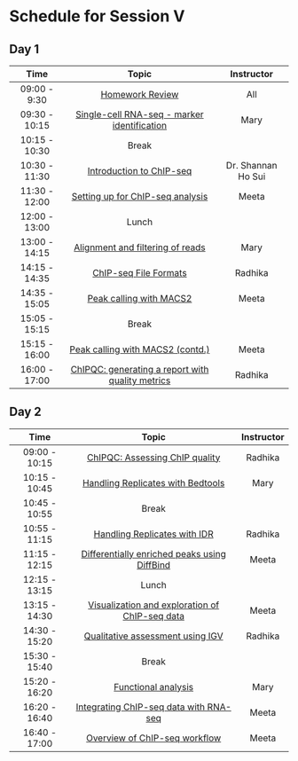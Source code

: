 # Schedule for Session V


## Day 1

| Time            |   Topic  | Instructor |
|:------------------------:|:----------:|:--------:|
|09:00 - 9:30 | [Homework Review]() | All |
|09:30 - 10:15 | [Single-cell RNA-seq - marker identification](https://hbctraining.github.io/In-depth-NGS-Data-Analysis-Course/sessionIV/lessons/SC_marker_identification.html) | Mary |
|10:15 - 10:30 | Break | |
|10:30 - 11:30 | [Introduction to ChIP-seq](https://github.com/hbctraining/In-depth-NGS-Data-Analysis-Course/blob/master/sessionV/slides/Introduction%20to%20ChIP-seq%20Summer%202018.pdf) | Dr. Shannan Ho Sui |
|11:30 - 12:00 | [Setting up for ChIP-seq analysis](https://hbctraining.github.io/In-depth-NGS-Data-Analysis-Course/sessionV/lessons/01_Intro_chipseq_data_organization.html) | Meeta |
|12:00 - 13:00 | Lunch | |
|13:00 - 14:15 | [Alignment and filtering of reads](https://hbctraining.github.io/In-depth-NGS-Data-Analysis-Course/sessionV/lessons/03_align_and_filtering.html) | Mary |
|14:15 - 14:35 | [ChIP-seq File Formats](https://github.com/hbctraining/In-depth-NGS-Data-Analysis-Course/raw/master/sessionV/slides/Workflows_and_fileformats.pdf) | Radhika |
|14:35 - 15:05 | [Peak calling with MACS2](https://hbctraining.github.io/In-depth-NGS-Data-Analysis-Course/sessionV/lessons/04_peak_calling_macs.html) | Meeta |
|15:05 - 15:15 | Break | |
|15:15 - 16:00 | [Peak calling with MACS2 (contd.)](https://hbctraining.github.io/In-depth-NGS-Data-Analysis-Course/sessionV/lessons/04_peak_calling_macs.html#running-macs2) | Meeta |
|16:00 - 17:00 | [ChIPQC: generating a report with quality metrics](https://hbctraining.github.io/In-depth-NGS-Data-Analysis-Course/sessionV/lessons/05_combine_chipQC_and_metrics.html) | Radhika |

## Day 2

| Time            |  Topic  | Instructor |
|:------------------------:|:----------:|:--------:|
|09:00 - 10:15 | [ChIPQC: Assessing ChIP quality](https://hbctraining.github.io/In-depth-NGS-Data-Analysis-Course/sessionV/lessons/05_combine_chipQC_and_metrics.html) | Radhika |
|10:15 - 10:45 | [Handling Replicates with Bedtools](https://hbctraining.github.io/In-depth-NGS-Data-Analysis-Course/sessionV/lessons/06_handling-replicates-bedtools.html) | Mary |
|10:45 - 10:55 | Break | |
|10:55 - 11:15 | [Handling Replicates with IDR](https://hbctraining.github.io/In-depth-NGS-Data-Analysis-Course/sessionV/lessons/07_handling-replicates-idr.html) | Radhika |
|11:15 - 12:15 | [Differentially enriched peaks using DiffBind](https://hbctraining.github.io/In-depth-NGS-Data-Analysis-Course/sessionV/lessons/08_diffbind_differential_peaks.html) | Meeta |
|12:15 - 13:15 | Lunch | |
|13:15 - 14:30 | [Visualization and exploration of ChIP-seq data](https://hbctraining.github.io/In-depth-NGS-Data-Analysis-Course/sessionV/lessons/10_data_visualization.html) | Meeta |
|14:30 - 15:20 | [Qualitative assessment using IGV](https://hbctraining.github.io/In-depth-NGS-Data-Analysis-Course/sessionV/lessons/11_qualitative_assessment_IGV.html) | Radhika |
|15:30 - 15:40 | Break | |
|15:20 - 16:20 | [Functional analysis](https://hbctraining.github.io/In-depth-NGS-Data-Analysis-Course/sessionV/lessons/12_annotation_functional_analysis.html) | Mary |
|16:20 - 16:40 | [Integrating ChIP-seq data with RNA-seq](https://hbctraining.github.io/In-depth-NGS-Data-Analysis-Course/sessionV/lessons/integrating_rna-seq_and_chip-seq.html) | Meeta |
|16:40 - 17:00 | [Overview of ChIP-seq workflow](https://github.com/hbctraining/In-depth-NGS-Data-Analysis-Course/blob/master/sessionV/slides/ChIP-seq_troubleshooting_slides.pdf) | Meeta |
